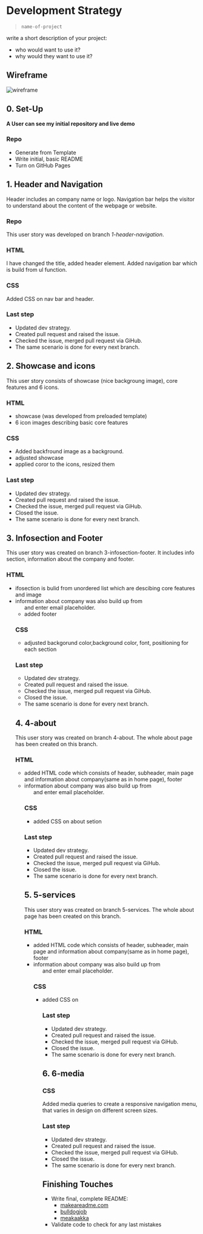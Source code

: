 # Development Strategy

> `name-of-project`

write a short description of your project:
- who would want to use it?
- why would they want to use it?

## Wireframe

<!-- include a wireframe for your project in this repository, and display it here -->
<!-- wireframe.cc is a good site for getting started with wireframes -->
![wireframe]()

## 0. Set-Up

__A User can see my initial repository and live demo__

### Repo

- Generate from Template
- Write initial, basic README
- Turn on GitHub Pages

## 1. Header and Navigation

Header includes an company name or logo.
Navigation bar helps the visitor to understand about the content of the webpage or website.



### Repo
This user story was developed on branch *1-header-navigation*.


### HTML

I have changed the title, added header element.
Added navigation bar which is build from ul function.

### CSS

Added CSS on nav bar and header.

### Last step
* Updated dev strategy.
* Created pull request and raised the issue.
* Checked the issue, merged pull request via GiHub.
* The same scenario is done for every next branch.


## 2. Showcase and icons

This user story consists of showcase (nice backgroung image), core features and 6 icons.

### HTML

- showcase (was developed from preloaded template)
- 6 icon images describing basic core features

### CSS

- Added backfround image as a background.
- adjusted showcase
- applied coror to the icons, resized them

### Last step
* Updated dev strategy.
* Created pull request and raised the issue.
* Checked the issue, merged pull request via GiHub.
* Closed the issue.
* The same scenario is done for every next branch.
## 3. Infosection and Footer

This user story was created on branch 3-infosection-footer.
It includes info section, information about the company and footer.

### HTML

- ifosection is bulid from unordered list which are descibing core features and image
- information about company was also build up from <ul> and enter email placeholder.
- added footer

### CSS

- adjusted backgorund color,background color, font, positioning for each section


### Last step
* Updated dev strategy.
* Created pull request and raised the issue.
* Checked the issue, merged pull request via GiHub.
* Closed the issue.
* The same scenario is done for every next branch.
## 4. 4-about

This user story was created on branch 4-about.
The whole about page has been created on this branch.

### HTML

- added HTML code which consists of header, subheader, main page and information about company(same as in home page), footer
- information about company was also build up from <ul> and enter email placeholder.


### CSS

- added CSS on about setion


### Last step
* Updated dev strategy.
* Created pull request and raised the issue.
* Checked the issue, merged pull request via GiHub.
* Closed the issue.
* The same scenario is done for every next branch.
## 5. 5-services

This user story was created on branch 5-services.
The whole about page has been created on this branch.

### HTML

- added HTML code which consists of header, subheader, main page and information about company(same as in home page), footer
- information about company was also build up from <ul> and enter email placeholder.


### CSS

- added CSS on <ul>


### Last step
* Updated dev strategy.
* Created pull request and raised the issue.
* Checked the issue, merged pull request via GiHub.
* Closed the issue.
* The same scenario is done for every next branch.
## 6. 6-media

### CSS
Added media queries to create a responsive navigation menu, that varies in design on different screen sizes.

### Last step
* Updated dev strategy.
* Created pull request and raised the issue.
* Checked the issue, merged pull request via GiHub.
* Closed the issue.
* The same scenario is done for every next branch.


## Finishing Touches

- Write final, complete README:
  - [makeareadme.com](https://www.makeareadme.com/)
  - [bulldogjob](https://bulldogjob.com/news/449-how-to-write-a-good-readme-for-your-github-project)
  - [meakaakka](https://medium.com/@meakaakka/a-beginners-guide-to-writing-a-kickass-readme-7ac01da88ab3)
- Validate code to check for any last mistakes
